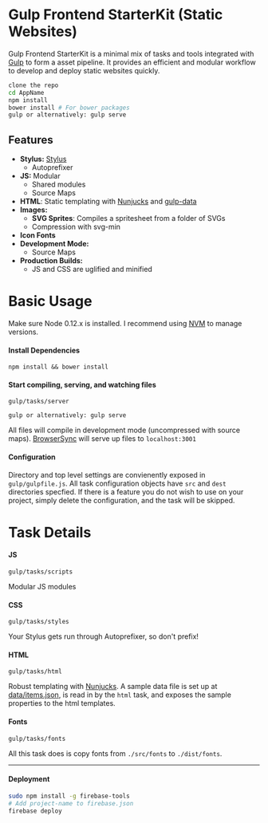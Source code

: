 # Gulp Frontend StarterKit (Static Websites)

Gulp Frontend StarterKit is a minimal mix of tasks and tools integrated with [Gulp](http://gulpjs.com/) to form a asset pipeline. It provides an efficient and modular workflow to develop and deploy static websites quickly.


```bash
clone the repo
cd AppName
npm install
bower install # For bower packages
gulp or alternatively: gulp serve
```

## Features
- **Stylus:** [Stylus](http://stylus-lang.com/)
  - Autoprefixer
- **JS:** Modular
  - Shared modules
  - Source Maps
- **HTML**: Static templating with [Nunjucks](https://mozilla.github.io/nunjucks/) and [gulp-data](https://github.com/colynb/gulp-data)
- **Images:**
  - **SVG Sprites**: Compiles a spritesheet from a folder of SVGs
  - Compression with svg-min
- **Icon Fonts**
- **Development Mode:**
  - Source Maps
- **Production Builds:**
  - JS and CSS are uglified and minified

# Basic Usage
Make sure Node 0.12.x is installed. I recommend using [NVM](https://github.com/creationix/nvm) to manage versions.

#### Install Dependencies
```
npm install && bower install
```

#### Start compiling, serving, and watching files
```
gulp/tasks/server

gulp or alternatively: gulp serve

```

All files will compile in development mode (uncompressed with source maps). [BrowserSync](http://www.browsersync.io/) will serve up files to `localhost:3001`

#### Configuration
Directory and top level settings are convienently exposed in `gulp/gulpfile.js`. All task configuration objects have `src` and `dest` directories specfied. If there is a feature you do not wish to use on your project, simply delete the configuration, and the task will be skipped.

# Task Details

#### JS
```
gulp/tasks/scripts
```
Modular JS modules

#### CSS
```
gulp/tasks/styles
```
Your Stylus gets run through Autoprefixer, so don't prefix!

#### HTML
```
gulp/tasks/html
```
Robust templating with [Nunjucks](https://mozilla.github.io/nunjucks/). A sample data file is set up at [data/items.json](data/items.json), is read in by the `html` task, and exposes the sample properties to the html templates.

#### Fonts
```
gulp/tasks/fonts
```
All this task does is copy fonts from `./src/fonts` to `./dist/fonts`.

***

#### Deployment

```bash
sudo npm install -g firebase-tools
# Add project-name to firebase.json
firebase deploy
```
